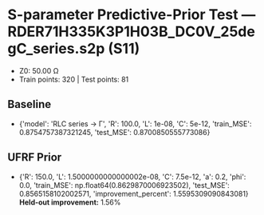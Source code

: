 # S-parameter Predictive-Prior Test — RDER71H335K3P1H03B_DC0V_25degC_series.s2p (S11)
- Z0: 50.00 Ω
- Train points: 320  |  Test points: 81

## Baseline
- {'model': 'RLC series -> Γ', 'R': 100.0, 'L': 1e-08, 'C': 5e-12, 'train_MSE': 0.8754757387321245, 'test_MSE': 0.8700850555773086}

## UFRF Prior
- {'R': 150.0, 'L': 1.5000000000000002e-08, 'C': 7.5e-12, 'a': 0.2, 'phi': 0.0, 'train_MSE': np.float64(0.8629870006923502), 'test_MSE': 0.8565158102002571, 'improvement_percent': 1.5595309090843081}
**Held-out improvement:** 1.56%